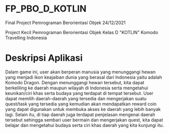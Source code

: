 # FP_PBO_D_KOTLIN
Final Project Pemrograman Berorientasi Objek 24/12/2021

Project Kecil Pemrograman Berorientasi Objek Kelas D
"KOTLIN" Komodo Travelling Indonesia

# Deskripsi Aplikasi
Dalam game ini, user akan berperan manusia yang menunggangi hewan yang menjadi ikon keajaiban dunia yang berasal dari Indonesia yaitu adalah Komodo Dragon. Dengan menunggangi hewan tersebut, kita dapat berkeliling ke daerah maupun wilayah di Indonesia serta mengetahui keunikan/ciri khas serta budaya yang terdapat di tempat tersebut. User dapat memilih daerah-daerah yang tersedia dan mengerjakan suatu quest/task yang tersedia yang kemudian akan mendapatkan reward coin yang dapat digunakan untuk membuka akses ke daerah yang lebih banyak lagi. Selain itu, di tiap daerah juga terdapat penjelasan mengenai daerah tersebut sehingga sembari user bermain dan mengerjakan quest, kita dapat belajar dan mengetahui budaya serta ciri khas daerah yang kita kunjungi itu.
